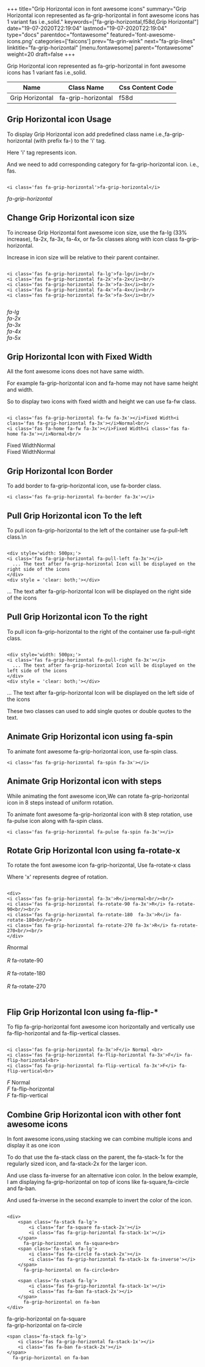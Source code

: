 +++
title="Grip Horizontal icon in font awesome icons"
summary="Grip Horizontal icon represented as fa-grip-horizontal in font awesome icons has 1 variant fas i.e.,solid."
keywords=["fa-grip-horizontal,f58d,Grip Horizontal"]
date="19-07-2020T22:19:04"
lastmod="19-07-2020T22:19:04"
type="docs"
parentdoc="fontawesome"
featured='font-awesome-icons.png'
categories=['faicons']
prev="fa-grin-wink"
next="fa-grip-lines"
linktitle="fa-grip-horizontal"
[menu.fontawesome]
parent="fontawesome"
weight=20
draft=false
+++


Grip Horizontal icon represented as fa-grip-horizontal in font awesome icons has 1 variant fas i.e.,solid.

<div class='table-responsive'><table class='table'><thead><tr><th>Name</th><th>Class Name</th><th>Css Content Code</th></tr></thead><tbody><tr><td>Grip Horizontal</td><td>fa-grip-horizontal</td><td>f58d</td></tr></tbody></table></div>



## Grip Horizontal icon Usage

To display Grip Horizontal icon add predefined class name i.e.,fa-grip-horizontal (with prefix fa-) to the 'i' tag.

Here 'i' tag represents icon.

And we need to add corresponding category for fa-grip-horizontal icon. i.e., fas.


```

<i class='fas fa-grip-horizontal'>fa-grip-horizontal</i>
```

<i class='fas fa-grip-horizontal'>fa-grip-horizontal</i>




## Change Grip Horizontal icon size
To increase Grip Horizontal font awesome icon size, use the fa-lg (33% increase), fa-2x, fa-3x, fa-4x, or fa-5x classes along with icon class fa-grip-horizontal.

Increase in icon size will be relative to their parent container. 

```

<i class='fas fa-grip-horizontal fa-lg'>fa-lg</i><br/>
<i class='fas fa-grip-horizontal fa-2x'>fa-2x</i><br/>
<i class='fas fa-grip-horizontal fa-3x'>fa-3x</i><br/>
<i class='fas fa-grip-horizontal fa-4x'>fa-4x</i><br/>
<i class='fas fa-grip-horizontal fa-5x'>fa-5x</i><br/>
            
```

<i class='fas fa-grip-horizontal fa-lg'>fa-lg</i><br/>
<i class='fas fa-grip-horizontal fa-2x'>fa-2x</i><br/>
<i class='fas fa-grip-horizontal fa-3x'>fa-3x</i><br/>
<i class='fas fa-grip-horizontal fa-4x'>fa-4x</i><br/>
<i class='fas fa-grip-horizontal fa-5x'>fa-5x</i><br/>
            



## Grip Horizontal Icon with Fixed Width 

All the font awesome icons does not have same width.

For example fa-grip-horizontal icon and fa-home may not have same height and width.

So to display two icons with fixed width and height we can use fa-fw class.


```

<i class='fas fa-grip-horizontal fa-fw fa-3x'></i>Fixed Width<i class='fas fa-grip-horizontal fa-3x'></i>Normal<br/>
<i class='fas fa-home fa-fw fa-3x'></i>Fixed Width<i class='fas fa-home fa-3x'></i>Normal<br/>
```

<i class='fas fa-grip-horizontal fa-fw fa-3x'></i>Fixed Width<i class='fas fa-grip-horizontal fa-3x'></i>Normal<br/>
<i class='fas fa-home fa-fw fa-3x'></i>Fixed Width<i class='fas fa-home fa-3x'></i>Normal<br/>



## Grip Horizontal Icon Border 

To add border to fa-grip-horizontal icon, use fa-border class.


```
<i class='fas fa-grip-horizontal fa-border fa-3x'></i>

```
<i class='fas fa-grip-horizontal fa-border fa-3x'></i>





## Pull Grip Horizontal icon To the left

To pull icon fa-grip-horizontal to the left of the container use fa-pull-left class.\n

```

<div style='width: 500px;'>
<i class='fas fa-grip-horizontal fa-pull-left fa-3x'></i>
  ... The text after fa-grip-horizontal Icon will be displayed on the right side of the icons
</div>
<div style = 'clear: both;'></div>
```

<div style='width: 500px;'>
<i class='fas fa-grip-horizontal fa-pull-left fa-3x'></i>
  ... The text after fa-grip-horizontal Icon will be displayed on the right side of the icons
</div>
<div style = 'clear: both;'></div>




## Pull Grip Horizontal icon To the right
To pull icon fa-grip-horizontal to the right of the container use fa-pull-right class.

```

<div style='width: 500px;'>
<i class='fas fa-grip-horizontal fa-pull-right fa-3x'></i>
  ... The text after fa-grip-horizontal Icon will be displayed on the left side of the icons
</div>
<div style = 'clear: both;'></div>
```

<div style='width: 500px;'>
<i class='fas fa-grip-horizontal fa-pull-right fa-3x'></i>
  ... The text after fa-grip-horizontal Icon will be displayed on the left side of the icons
</div>
<div style = 'clear: both;'></div>

These two classes can used to add single quotes or double quotes to the text.


## Animate Grip Horizontal icon using fa-spin
To animate font awesome fa-grip-horizontal icon, use fa-spin class.

```
<i class='fas fa-grip-horizontal fa-spin fa-3x'></i>
```
<i class='fas fa-grip-horizontal fa-spin fa-3x'></i>




## Animate Grip Horizontal icon with steps
While animating the font awesome icon,We can rotate fa-grip-horizontal icon in 8 steps instead of uniform rotation.

To animate font awesome fa-grip-horizontal icon with 8 step rotation, use fa-pulse icon along with fa-spin class.


```
<i class='fas fa-grip-horizontal fa-pulse fa-spin fa-3x'></i>

```
<i class='fas fa-grip-horizontal fa-pulse fa-spin fa-3x'></i>





## Rotate Grip Horizontal Icon using fa-rotate-x
To rotate the font awesome icon fa-grip-horizontal, Use fa-rotate-x class

Where 'x' represents degree of rotation.


```

<div>
<i class='fas fa-grip-horizontal fa-3x'>R</i>normal<br/><br/>
<i class='fas fa-grip-horizontal fa-rotate-90 fa-3x'>R</i> fa-rotate-90<br/><br/> 
<i class='fas fa-grip-horizontal fa-rotate-180  fa-3x'>R</i> fa-rotate-180<br/><br/> 
<i class='fas fa-grip-horizontal fa-rotate-270 fa-3x'>R</i> fa-rotate-270<br/><br/>
</div>
```

<div>
<i class='fas fa-grip-horizontal fa-3x'>R</i>normal<br/><br/>
<i class='fas fa-grip-horizontal fa-rotate-90 fa-3x'>R</i> fa-rotate-90<br/><br/> 
<i class='fas fa-grip-horizontal fa-rotate-180  fa-3x'>R</i> fa-rotate-180<br/><br/> 
<i class='fas fa-grip-horizontal fa-rotate-270 fa-3x'>R</i> fa-rotate-270<br/><br/>
</div>




## Flip Grip Horizontal Icon using fa-flip-*
To flip fa-grip-horizontal font awesome icon horizontally and vertically use fa-flip-horizontal and fa-flip-vertical classes. 

```

<i class='fas fa-grip-horizontal fa-3x'>F</i> Normal <br>
<i class='fas fa-grip-horizontal fa-flip-horizontal fa-3x'>F</i> fa-flip-horizontal<br>
<i class='fas fa-grip-horizontal fa-flip-vertical fa-3x'>F</i> fa-flip-vertical<br>
```

<i class='fas fa-grip-horizontal fa-3x'>F</i> Normal <br>
<i class='fas fa-grip-horizontal fa-flip-horizontal fa-3x'>F</i> fa-flip-horizontal<br>
<i class='fas fa-grip-horizontal fa-flip-vertical fa-3x'>F</i> fa-flip-vertical<br>




## Combine Grip Horizontal icon with other font awesome icons
In font awesome icons,using stacking we can combine multiple icons and display it as one icon 

To do that use the fa-stack class on the parent, the fa-stack-1x for the regularly sized icon, and fa-stack-2x for the larger icon.

And use class fa-inverse for an alternative icon color. 
In the below example, I am displaying fa-grip-horizontal on top of icons like fa-square,fa-circle and fa-ban.

And used fa-inverse in the second example to invert the color of the icon.

```

<div>
    <span class='fa-stack fa-lg'>
        <i class='far fa-square fa-stack-2x'></i>
        <i class='fas fa-grip-horizontal fa-stack-1x'></i>
    </span>
      fa-grip-horizontal on fa-square<br>
    <span class='fa-stack fa-lg'>
        <i class='fas fa-circle fa-stack-2x'></i>
        <i class='fas fa-grip-horizontal fa-stack-1x fa-inverse'></i>
    </span>
      fa-grip-horizontal on fa-circle<br>

    <span class='fa-stack fa-lg'>
        <i class='fas fa-grip-horizontal fa-stack-1x'></i>
        <i class='fas fa-ban fa-stack-2x'></i>
    </span>
      fa-grip-horizontal on fa-ban
</div>
```

<div>
    <span class='fa-stack fa-lg'>
        <i class='far fa-square fa-stack-2x'></i>
        <i class='fas fa-grip-horizontal fa-stack-1x'></i>
    </span>
      fa-grip-horizontal on fa-square<br>
    <span class='fa-stack fa-lg'>
        <i class='fas fa-circle fa-stack-2x'></i>
        <i class='fas fa-grip-horizontal fa-stack-1x fa-inverse'></i>
    </span>
      fa-grip-horizontal on fa-circle<br>

    <span class='fa-stack fa-lg'>
        <i class='fas fa-grip-horizontal fa-stack-1x'></i>
        <i class='fas fa-ban fa-stack-2x'></i>
    </span>
      fa-grip-horizontal on fa-ban
</div>






